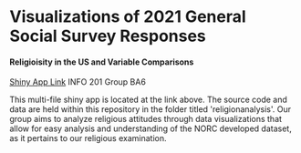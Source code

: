 # Visualizations of 2021 General Social Survey Responses
#### Religioisity in the US and Variable Comparisons

[Shiny App Link]()
INFO 201 Group BA6

This multi-file shiny app is located at the link above. The source code and data are held within this repository in the folder titled 'religionanalysis'. Our group aims to analyze religious attitudes through data visualizations that allow for easy analysis and understanding of the NORC developed dataset, as it pertains to our religious examination.   